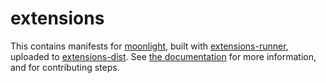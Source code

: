 # extensions

This contains manifests for [moonlight](https://github.com/moonlight-mod/moonlight), built with [extensions-runner](https://github.com/moonlight-mod/extensions-runner), uploaded to [extensions-dist](https://github.com/moonlight-mod/extensions-dist). See [the documentation](https://moonlight-mod.github.io/ext-dev/official-repository) for more information, and for contributing steps.
